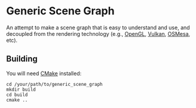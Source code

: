 # Generic Scene Graph

An attempt to make a scene graph that is easy to understand and use, and decoupled from the rendering technology (e.g.,
[OpenGL](https://www.khronos.org/opengl/),
[Vulkan](https://www.khronos.org/vulkan/),
[OSMesa](https://www.mesa3d.org/osmesa.html),
etc).

## Building

You will need [CMake](https://cmake.org/) installed:

    cd /your/path/to/generic_scene_graph
    mkdir build
    cd build
    cmake ..
